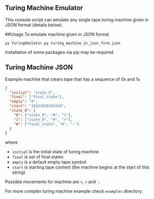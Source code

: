 ## Turing Machine Emulator
This console script can emulate any single tape turing machine given in JSON format (details below).

##Usage
To emulate machine given in JSON format
```
py TuringEmulator.py turing_machine_in_json_form.json
```
Installation of some packages via pip may be required
## Turing Machine JSON
Example machine that clears tape that has a sequence of 0s and 1s
```json
{
  "initial": "state_0",
  "final": ["final_state"],
  "empty": "#",
  "start": "10101010101010",
  "state_0": {
    "0": ["state_0", "#", ">"],
    "1": ["state_0", "#", ">"],
    "#": ["final_state", "#", "-"]
  }
}
```
where
* `initial` is the initial state of turing machine
* `final` is set of final states
* `empty` is a default empty tape symbol
* `start` is starting tape content (the machine begins at the start of this string)

Possible movements for machine are `<`, `>` and `-`.

For more complex turing machine example check `examples` directory.
